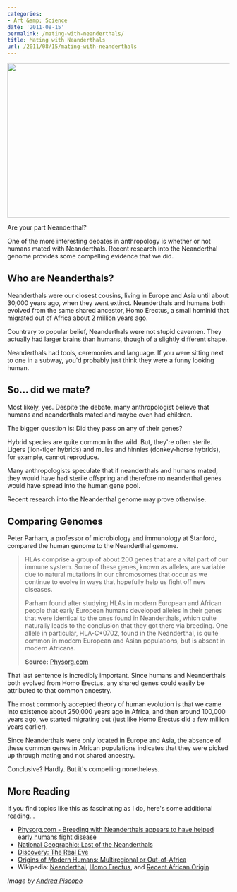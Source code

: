 ```yaml
---
categories:
- Art &amp; Science
date: '2011-08-15'
permalink: /mating-with-neanderthals/
title: Mating with Neanderthals
url: /2011/08/15/mating-with-neanderthals
---
```


<img src="https://gomakethings.com/wp-content/uploads/2011/08/Neanderthal-524x350.jpg" alt="" title="Neanderthal" width="524" height="350" class="aligncenter size-medium wp-image-1048" />

Are your part Neanderthal?

One of the more interesting debates in anthropology is whether or not humans mated with Neanderthals. Recent research into the Neanderthal genome provides some compelling evidence that we did.
<!--more-->
<h2>Who are Neanderthals?</h2>

Neanderthals were our closest cousins, living in Europe and Asia until about 30,000 years ago, when they went extinct. Neanderthals and humans both evolved from the same shared ancestor, Homo Erectus, a small hominid that migrated out of Africa about 2 million years ago.

Countrary to popular belief, Neanderthals were not stupid cavemen. They actually had larger brains than humans, though of a slightly different shape.

Neanderthals had tools, ceremonies and language. If you were sitting next to one in a subway, you'd probably just think they were a funny looking human.

<h2>So... did we mate?</h2>

Most likely, yes. Despite the debate, many anthropologist believe that humans and neanderthals mated and maybe even had children.

The bigger question is: Did they pass on any of their genes?

Hybrid species are quite common in the wild. But, they're often sterile. Ligers (lion-tiger hybrids) and mules and hinnies (donkey-horse hybrids), for example, cannot reproduce.

Many anthropologists speculate that if neanderthals and humans mated, they would have had sterile offspring and therefore no neanderthal genes would have spread into the human gene pool.

Recent research into the Neanderthal genome may prove otherwise.

<h2>Comparing Genomes</h2>

Peter Parham, a professor of microbiology and immunology at Stanford, compared the human genome to the Neanderthal genome.

<blockquote>HLAs comprise a group of about 200 genes that are a vital part of our immune system. Some of these genes, known as alleles, are variable due to natural mutations in our chromosomes that occur as we continue to evolve in ways that hopefully help us fight off new diseases.

Parham found after studying HLAs in modern European and African people that early European humans developed alleles in their genes that were identical to the ones found in Neanderthals, which quite naturally leads to the conclusion that they got there via breeding. One allele in particular, HLA-C*0702, found in the Neanderthal, is quite common in modern European and Asian populations, but is absent in modern Africans.

<strong>Source:</strong> <a href="http://www.physorg.com/news/2011-06-neanderthals-early-humans-disease.html">Physorg.com</a></blockquote>

That last sentence is incredibly important. Since humans and Neanderthals both evolved from Homo Erectus, any shared genes could easily be attributed to that common ancestry.

The most commonly accepted theory of human evolution is that we came into existence about 250,000 years ago in Africa, and then around 100,000 years ago, we started migrating out (just like Homo Erectus did a few million years earlier).

Since Neanderthals were only located in Europe and Asia, the absence of these common genes in African populations indicates that they were picked up through mating and not shared ancestry.

Conclusive? Hardly. But it's compelling nonetheless.

<h2>More Reading</h2>

If you find topics like this as fascinating as I do, here's some additional reading...

<ul>
<li><a href="http://www.physorg.com/news/2011-06-neanderthals-early-humans-disease.html">Physorg.com - Breeding with Neanderthals appears to have helped early humans fight disease</a></li>
<li><a href="http://ngm.nationalgeographic.com/2008/10/neanderthals/hall-text">National Geographic: Last of the Neanderthals</a></li>
<li><a href="http://video.google.com/videoplay?docid=6258753633440143133">Discovery: The Real Eve</a></li>
<li><a href="http://www.actionbioscience.org/evolution/johanson.html">Origins of Modern Humans: Multiregional or Out-of-Africa</a></li>
<li>Wikipedia: <a href="http://en.wikipedia.org/wiki/Neanderthal">Neanderthal</a>, <a href="http://en.wikipedia.org/wiki/Homo_erectus">Homo Erectus</a>, and <a href="http://en.wikipedia.org/wiki/Recent_African_origin_of_modern_humans">Recent African Origin</a></li>
</ul>

<em>Image by <a href="http://www.flickr.com/photos/19799714@N00/1672208043/">Andrea Piscopo</a></em>
